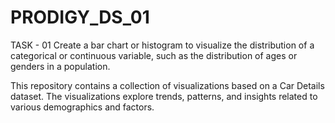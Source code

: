 # PRODIGY_DS_01
TASK - 01 Create a bar chart or histogram to visualize the distribution of a categorical or continuous variable, such as the distribution of ages or genders in a population.

This repository contains a collection of visualizations based on a Car Details dataset. The visualizations explore trends, patterns, and insights related to various demographics and factors.
